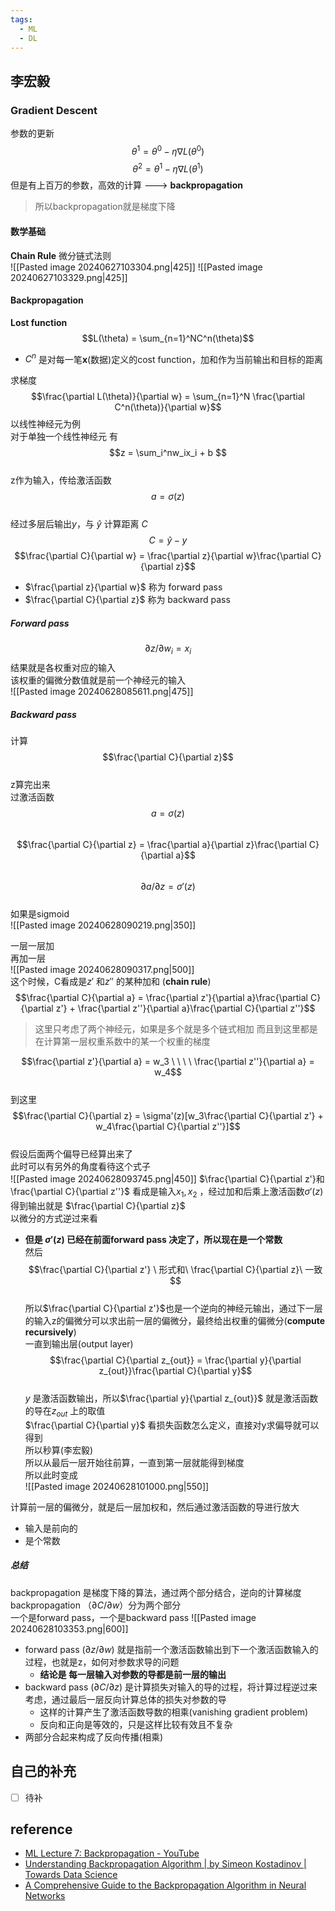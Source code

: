 ```yaml
---
tags:
  - ML
  - DL
---
```


## 李宏毅

### Gradient Descent
参数的更新    
$$\theta^1 = \theta^0 - \eta\nabla L(\theta^0)$$
$$\theta^2 = \theta^1 - \eta\nabla L(\theta^1)$$
但是有上百万的参数，高效的计算 ---> **backpropagation**  

> 所以backpropagation就是梯度下降

#### 数学基础

**Chain Rule**  微分链式法则  
![[Pasted image 20240627103304.png|425]]
![[Pasted image 20240627103329.png|425]] 

#### Backpropagation

**Lost function**
$$L(\theta) = \sum_{n=1}^NC^n(\theta)$$
- $C^n$ 是对每一笔**x**(数据)定义的cost function，加和作为当前输出和目标的距离  

求梯度  
$$\frac{\partial L(\theta)}{\partial w} = \sum_{n=1}^N \frac{\partial C^n(\theta)}{\partial w}$$
以线性神经元为例  
对于单独一个线性神经元  有  
$$z = \sum_i^nw_ix_i + b $$  
z作为输入，传给激活函数
$$a = \sigma(z)$$  
经过多层后输出$y$，与 $\hat y$ 计算距离 $C$
$$C = \hat y - y$$
$$\frac{\partial C}{\partial w} = \frac{\partial z}{\partial w}\frac{\partial C}{\partial z}$$

- $\frac{\partial z}{\partial w}$ 称为 forward pass  
- $\frac{\partial C}{\partial z}$ 称为 backward pass  

##### Forward pass
$$\partial z/\partial w_i = x_i$$
结果就是各权重对应的输入  
该权重的偏微分数值就是前一个神经元的输入  
![[Pasted image 20240628085611.png|475]]

##### Backward pass
计算 $$\frac{\partial C}{\partial z}$$  
z算完出来  
过激活函数  
$$a = \sigma(z)$$  
$$\frac{\partial C}{\partial z} = \frac{\partial a}{\partial z}\frac{\partial C}{\partial a}$$  
$$\partial a/ \partial z = \sigma'(z)$$  
如果是sigmoid  
![[Pasted image 20240628090219.png|350]]   

一层一层加  
再加一层  
![[Pasted image 20240628090317.png|500]]  
这个时候，C看成是$z'$ 和$z''$ 的某种加和  (**chain rule**)
$$\frac{\partial C}{\partial a} = \frac{\partial z'}{\partial a}\frac{\partial C}{\partial z'} + \frac{\partial z''}{\partial a}\frac{\partial C}{\partial z''}$$
> 这里只考虑了两个神经元，如果是多个就是多个链式相加
> 而且到这里都是在计算第一层权重系数中的某一个权重的梯度


$$\frac{\partial z'}{\partial a} = w_3 \ \ \ \ \frac{\partial z''}{\partial a} = w_4$$  
到这里
$$\frac{\partial C}{\partial z} = \sigma'(z)[w_3\frac{\partial C}{\partial z'} + w_4\frac{\partial C}{\partial z''}]$$  
假设后面两个偏导已经算出来了   
此时可以有另外的角度看待这个式子    
![[Pasted image 20240628093745.png|450]]
$\frac{\partial C}{\partial z'}和\frac{\partial C}{\partial z''}$  看成是输入$x_1, x_2$ ，经过加和后乘上激活函数$\sigma'(z)$  得到输出就是 $\frac{\partial C}{\partial z}$  
以微分的方式逆过来看  
- **但是 $\sigma'(z)$ 已经在前面forward pass 决定了，所以现在是一个常数**  
然后  
$$\frac{\partial C}{\partial z'} \  形式和\  \frac{\partial C}{\partial z}\ 一致$$  
所以$\frac{\partial C}{\partial z'}$也是一个逆向的神经元输出，通过下一层的输入z的偏微分可以求出前一层的偏微分，最终给出权重的偏微分(**compute recursively**)    
一直到输出层(output layer)  
$$\frac{\partial C}{\partial z_{out}} = \frac{\partial y}{\partial z_{out}}\frac{\partial C}{\partial y}$$  
$y$ 是激活函数输出，所以$\frac{\partial y}{\partial z_{out}}$ 就是激活函数的导在$z_{out}$ 上的取值  
$\frac{\partial C}{\partial y}$ 看损失函数怎么定义，直接对y求偏导就可以得到  
所以秒算(李宏毅)  
所以从最后一层开始往前算，一直到第一层就能得到梯度  
所以此时变成  
![[Pasted image 20240628101000.png|550]]  

计算前一层的偏微分，就是后一层加权和，然后通过激活函数的导进行放大  
- 输入是前向的
- 是个常数

##### 总结
backpropagation 是梯度下降的算法，通过两个部分结合，逆向的计算梯度  
backpropagation （$\partial C / \partial w$）分为两个部分  
一个是forward pass，一个是backward pass
![[Pasted image 20240628103353.png|600]]
- forward pass ($\partial z / \partial w$)   就是指前一个激活函数输出到下一个激活函数输入的过程，也就是z，如何对参数求导的问题
	- **结论是 每一层输入对参数的导都是前一层的输出**
- backward pass ($\partial C / \partial z$) 是计算损失对输入的导的过程，将计算过程逆过来考虑，通过最后一层反向计算总体的损失对参数的导
	- 这样的计算产生了激活函数导数的相乘(vanishing gradient problem)
	- 反向和正向是等效的，只是这样比较有效且不复杂
- 两部分合起来构成了反向传播(相乘)





## 自己的补充
- [ ] 待补




## reference
- [ML Lecture 7: Backpropagation - YouTube](https://www.youtube.com/watch?v=ibJpTrp5mcE)
- [Understanding Backpropagation Algorithm | by Simeon Kostadinov | Towards Data Science](https://towardsdatascience.com/understanding-backpropagation-algorithm-7bb3aa2f95fd)
- [A Comprehensive Guide to the Backpropagation Algorithm in Neural Networks](https://neptune.ai/blog/backpropagation-algorithm-in-neural-networks-guide)